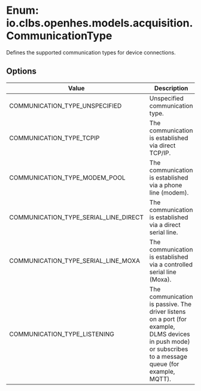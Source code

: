 # Enum: io.clbs.openhes.models.acquisition.CommunicationType

Defines the supported communication types for device connections.

## Options

| Value | Description |
| --- | --- |
| COMMUNICATION_TYPE_UNSPECIFIED | Unspecified communication type. |
| COMMUNICATION_TYPE_TCPIP | The communication is established via direct TCP/IP. |
| COMMUNICATION_TYPE_MODEM_POOL | The communication is established via a phone line (modem). |
| COMMUNICATION_TYPE_SERIAL_LINE_DIRECT | The communication is established via a direct serial line. |
| COMMUNICATION_TYPE_SERIAL_LINE_MOXA | The communication is established via a controlled  serial line (Moxa). |
| COMMUNICATION_TYPE_LISTENING | The communication is passive. The driver listens on a port (for example, DLMS devices in push mode) or subscribes to a message queue (for example, MQTT). |
